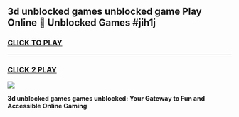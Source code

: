 
## 3d unblocked games unblocked game Play Online 👋 Unblocked Games #jih1j
<h3>
<a href="https://premium.freeplayer.one?title=3d_unblocked_games&ref=21F">CLICK TO PLAY</a></h3>
<hr>

<h3>
<a href="https://premium.freeplayer.one?title=3d_unblocked_games&ref=21F">CLICK 2 PLAY</a>
  
</h3>

<a href="https://premium.freeplayer.one?title=3d_unblocked_games&ref=21F/"><img src="https://clearcache.store/games.png"></a>


**3d unblocked games games unblocked: Your Gateway to Fun and Accessible Online Gaming**
